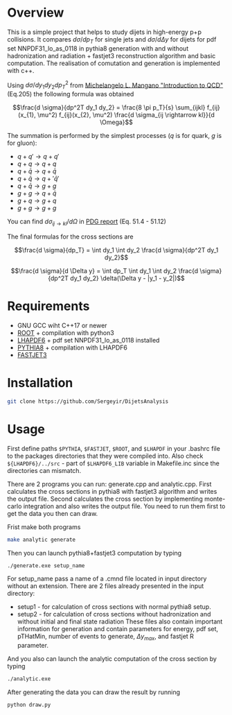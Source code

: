 # Overview

This is a simple project that helps to study dijets in high-energy p+p collisions. It compares $d \sigma/dp_{T}$ for single jets and $d \sigma / d \Delta y$ for dijets for pdf set NNPDF31_lo_as_0118 in pythia8 generation with and without hadronization and radiation + fastjet3 reconstruction algorithm and basic computation. The realisation of comutation and generation is implemented with c++.

Using $d \sigma / dy_{1} dy_{2} dp^2_{T}$ from [Michelangelo L. Mangano "Introduction to QCD"](https://cds.cern.ch/record/454171/files/p53.pdf) (Eq.205) the following formula was obtained

```math
\frac{d \sigma}{dp^2T dy_1 dy_2} = \frac{8 \pi p_T}{s} \sum_{ijkl} f_{ij}(x_{1}, \mu^2) f_{ij}(x_{2}, \mu^2) \frac{d \sigma_{ij \rightarrow kl}}{d \Omega}
```

The summation is performed by the simplest processes ($q$ is for quark, $g$ is for gluon):
- $q + q' \rightarrow q + q'$
- $q + q \rightarrow q + q$
- $q + \bar{q} \rightarrow q + \bar{q}$
- $q + \bar{q} \rightarrow q + '\bar{q}'$
- $q + \bar{q} \rightarrow g + g$
- $g+g \rightarrow q + \bar{q}$
- $g+q \rightarrow g + q$
- $g+g \rightarrow g + g$

You can find $d \sigma_{ij \rightarrow kl}/d \Omega$ in [PDG report](https://pdg.lbl.gov/2023/reviews/contents_sports.html) (Eq. 51.4 - 51.12)

The final formulas for the cross sections are
```math
\frac{d \sigma}{dp_T} = \int dy_1 \int dy_2 \frac{d \sigma}{dp^2T dy_1 dy_2}
```

```math
\frac{d \sigma}{d \Delta y} = \int dp_T \int dy_1 \int dy_2 \frac{d \sigma}{dp^2T dy_1 dy_2} \delta(\Delta y - |y_1 - y_2|)
```

# Requirements

- GNU GCC wiht C++17 or newer
- [ROOT](https://root.cern/) + compilation with python3
- [LHAPDF6](https://lhapdf.hepforge.org/) + pdf set NNPDF31_lo_as_0118 installed
- [PYTHIA8](https://pythia.org/) + compilation with LHAPDF6
- [FASTJET3](https://fastjet.fr/) 

# Installation

```sh
git clone https://github.com/Sergeyir/DijetsAnalysis
```

# Usage

First define paths `$PYTHIA`, `$FASTJET`, `$ROOT`, and `$LHAPDF` in your .bashrc file to the packages directories that they were compiled into. Also check `${LHAPDF6}/../src` - part of `$LHAPDF6_LIB` variable in Makefile.inc since the directories can mismatch.

There are 2 programs you can run: generate.cpp and analytic.cpp. First calculates the cross sections in pythia8 with fastjet3 algorithm and writes the output file. Second calculates the cross section by implementing monte-carlo integration and also writes the output file. You need to run them first to get the data you then can draw.

Frist make both programs
```sh
make analytic generate
```

Then you can launch pythia8+fastjet3 computation by typing
```sh
./generate.exe setup_name
```

For setup_name pass a name of a .cmnd file located in input directory without an extension. There are 2 files already presented in the input directory:
- setup1 - for calculation of cross sections with normal pythia8 setup.
- setup2 - for calculation of cross sections without hadronization and without initial and final state radiation
These files also contain important information for generation and contain parameters for energy, pdf set, pTHatMin, number of events to generate, $\Delta y_{max}$, and fastjet R parameter.

And you also can launch the analytic computation of the cross section by typing
```sh
./analytic.exe
```

After generating the data you can draw the result by running
```sh
python draw.py
```

